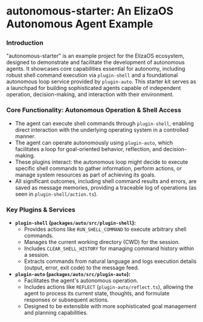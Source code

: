 # autonomous-starter: An ElizaOS Autonomous Agent Example

### Introduction

"autonomous-starter" is an example project for the ElizaOS ecosystem, designed to demonstrate and facilitate the development of autonomous agents. It showcases core capabilities essential for autonomy, including robust shell command execution via `plugin-shell` and a foundational autonomous loop service provided by `plugin-auto`. This starter kit serves as a launchpad for building sophisticated agents capable of independent operation, decision-making, and interaction with their environment.

### Core Functionality: Autonomous Operation & Shell Access

- The agent can execute shell commands through `plugin-shell`, enabling direct interaction with the underlying operating system in a controlled manner.
- The agent can operate autonomously using `plugin-auto`, which facilitates a loop for goal-oriented behavior, reflection, and decision-making.
- These plugins interact: the autonomous loop might decide to execute specific shell commands to gather information, perform actions, or manage system resources as part of achieving its goals.
- All significant outcomes, including shell command results and errors, are saved as message memories, providing a traceable log of operations (as seen in `plugin-shell/action.ts`).

### Key Plugins & Services

- **`plugin-shell` (`packages/auto/src/plugin-shell`):**
  - Provides actions like `RUN_SHELL_COMMAND` to execute arbitrary shell commands.
  - Manages the current working directory (CWD) for the session.
  - Includes `CLEAR_SHELL_HISTORY` for managing command history within a session.
  - Extracts commands from natural language and logs execution details (output, error, exit code) to the message feed.
- **`plugin-auto` (`packages/auto/src/plugin-auto`):**
  - Facilitates the agent's autonomous operation.
  - Includes actions like `REFLECT` (`plugin-auto/reflect.ts`), allowing the agent to process its current state, thoughts, and formulate responses or subsequent actions.
  - Designed to be extensible with more sophisticated goal management and planning capabilities.
